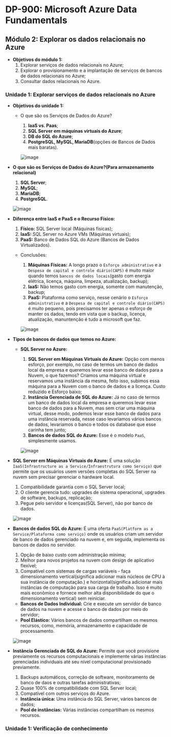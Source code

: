 # DP-900: Microsoft Azure Data Fundamentals

## Módulo 2: Explorar os dados relacionais no Azure

- **Objetivos do módulo 1:**
  1. Explorar serviços de dados relacionais no Azure;
  2. Explorar o provisionamento e a implantação de serviços de bancos de dados relacionais no Azure;
  3. Consultar dados relacionais no Azure.

### Unidade 1: Explorar serviços de dados relacionais no Azure

- **Objetivos do unidade 1:**
  - O que são os Serviços de Dados do Azure?
    1. **IaaS vs. Paas**;
    2. **SQL Server em máquinas virtuais do Azure**;
    3. **DB do SQL do Azure**;
    4. **PostgreSQL, MySQL, MariaDB**(opções de Bancos de Dados mais baratas).
    
    ![image](https://user-images.githubusercontent.com/86172286/188325856-8bc1ee54-cf71-4f78-a9cd-05f832e5d24a.png)

- **O que são os Serviços de Dados do Azure?(Para armazenamento relacional)**
  1. **SQL Server**;
  2. **MySQL**;
  3. **MariaDB**;
  4. **PostgreSQL**.
  
  ![image](https://user-images.githubusercontent.com/86172286/188325953-04d3ee9c-19e1-4452-8b13-12332e72edb1.png)
  
- **Diferença entre IaaS e PaaS e o Recurso Físico:**
  1. **Físico:** SQL Server local (Máquinas físicas);
  2. **IaaS:** SQL Server no Azure VMs (Máquinas virtuais);
  3. **PaaS:** Banco de Dados SQL do Azure (Bancos de Dados Virtualizados).
  
  - Conclusões:
    1. **Máquinas Físicas:** A longo prazo o `Esforço administrativo` e a `Despesa de capital e controle diário(CAPS)` é muito maior quando temos `bancos de dados locais`(gasto com energia elétrica, licença, máquina, limpeza, atualização, backup);
    2. **IaaS:** Não temos gasto com energia, somente com manutenção, backup;
    3. **PaaS:** Plataforma como serviço, nesse cenário o `Esforço administrativo` e a `Despesa de capital e controle diário(CAPS)` é muito pequeno, pois precisamos ter apenas o esforço de manter os dados, tendo em vista que o backup, licença, atualização, manuntenção é tudo a microsoft que faz.
    
    ![image](https://user-images.githubusercontent.com/86172286/188326191-e1ee2365-45a4-47a6-a747-9983e80018f8.png)

- **Tipos de bancos de dados que temos no Azure:**
  - **SQL Server no Azure:**
    1. **SQL Server em Máquinas Virtuais do Azure:** Opção com menos esforço, por exemplo, no caso de termos um banco de dados local da empresa e queremos levar esse banco de dados para a Nuvem, o que fazemos? Criamos uma máquina virtual e reservamos uma instância da mesma, feito isso, subimos essa máquina para a Nuvem com o banco de dados e a licença. Custo reduzido e Esforço baixo;
    2. **Instância Gerenciada de SQL do Azure:** Já no caso de termos um banco de dados local da empresa e queremos levar esse banco de dados para a Nuvem, mas sem criar uma máquina virtual, desse modo, podemos levar esse banco de dados para uma instância reservada, nesse caso levariamos vários bancos de dados, levariamos o banco e todos os database que esse carinha tem junto;
    3. **Bancos de dados SQL do Azure:** Esse é o modelo `PaaS`, simplesmente usamos.
    
    ![image](https://user-images.githubusercontent.com/86172286/188327153-a32eea78-f9c6-4aea-a132-893e81858d90.png)

- **SQL Server em Máquinas Virtuais do Azure:** 
  É uma solução `IaaS(Infrastructure as a Service/Infraestrutura como Serviço)` que permite que os usuários usem versões completas do SQL Server na nuvem sem precisar gerenciar o hardware local.
    1. Compatibilidade garantia com o SQL Server local;
    2. O cliente gerencia tudo: upgrades de sistema operacional, upgrades de software, backups, replicação;
    3. Pegue pelo servidor e licenças(SQL Server), não por banco de dados.

    ![image](https://user-images.githubusercontent.com/86172286/188328090-1c5d6bb1-b208-43ea-b066-0ac87a2c4642.png) 

- **Bancos de dados SQL do Azure:**
  É uma oferta `PaaS(Platform as a Service/Plataforma como serviço)` onde os usuários criam um servidor de banco de dados gerenciado na nuvem e, em seguida, implementa os bancos de dados no servidor.
    1. Opção de baixo custo com administração mínima;
    2. Melhor para novos projetos na nuvem com design de aplicativo flexível;
    3. Compatível com sistemas de cargas variáveis - faça dimensionamento vertical(significa adicionar mais núcleos de CPU à sua instância de computação.) e horizontal(significa adicionar mais instâncias de computação para sua carga de trabalho. Isso é muito mais econômico e fornece melhor alta disponibilidade do que o dimensionamento vertical) sem reiniciar.
    
    - **Bancos de Dados Individual:** Crie e execute um servidor de banco de dados na nuvem e acesse o banco de dados por meio do servidor;
    - **Pool Elástico:** Vários bancos de dados compartilham os mesmos recursos, como, memória, armazenamento e capacidade de processamento.

    ![image](https://user-images.githubusercontent.com/86172286/188328632-52713c22-aa74-4a5c-9923-22838c13a240.png)

- **Instância Gerenciada de SQL do Azure:**
  Permite que você provisione previamente os recursos computacionais e implemente várias instâncias gerenciadas individuais até seu nível computacional provisionado previamente.
    1. Backups automáticos, correção de software, monitoramento de banco de daos e outras tarefas administrativas;
    2. Quase 100% de compatibilidade com SQL Server local;
    3. Compatível com outros serviços do Azure.
    
    - **Instância única:** Uma instância do SQL Server, vários bancos de dados;
    - **Pool de instâncias:** Várias instâncias compartilham os mesmos recursos.

### Unidade 1: Verificação de conhecimento


